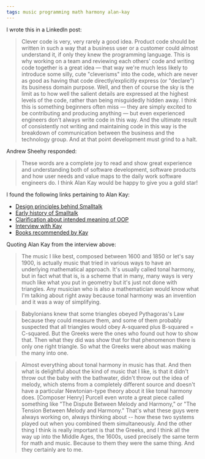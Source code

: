```yaml
---
tags: music programming math harmony alan-kay
---
```


I wrote this in a LinkedIn post:

> Clever code is very, very rarely a good idea. Product code should be written in such a way that a business user or a customer could almost understand it, if only they knew the programming language. This is why working on a team and reviewing each others' code and writing code together is a great idea — that way we're much less likely to introduce some silly, cute "cleverisms" into the code, which are never as good as having that code directly/explicitly express (or "declare") its business domain purpose. Well, and then of course the sky is the limit as to how well the salient details are expressed at the highest levels of the code, rather than being misguidedly hidden away. I think this is something beginners often miss — they are simply excited to be contributing and producing anything — but even experienced engineers don't always write code in this way. And the ultimate result of consistently not writing and maintaining code in this way is the breakdown of communication between the business and the technology group. And at that point development must grind to a halt.

Andrew Sheehy responded:

> These words are a complete joy to read and show great experience and understanding both of software development, software products and how user needs and value maps to the daily work software engineers do. I think Alan Kay would be happy to give you a gold star!

I found the following links pertaining to Alan Kay:

- [Design principles behind Smalltalk](https://www.cs.virginia.edu/~evans/cs655/readings/smalltalk.html)
- [Early history of Smalltalk](http://worrydream.com/EarlyHistoryOfSmalltalk/)
- [Clarification about intended meaning of OOP](http://lists.squeakfoundation.org/pipermail/squeak-dev/1998-October/017019.html)
- [Interview with Kay](https://library.educause.edu/resources/1999/1/alan-kay-software-design-the-future-of-programming-and-the-art-of-learning)
- [Books recommended by Kay](https://mostrecommendedbooks.com/alan-kay-books)

Quoting Alan Kay from the interview above:

> The music I like best, composed between 1600 and 1850 or let's say 1900, is actually music that tried in various ways to have an underlying mathematical approach. It's usually called tonal harmony, but in fact what that is, is a scheme that in many, many ways is very much like what you put in geometry but it's just not done with triangles. Any musician who is also a mathematician would know what I'm talking about right away because tonal harmony was an invention and it was a way of simplifying.

> Babylonians knew that some triangles obeyed Pythagoras's Law because they could measure them, and some of them probably suspected that all triangles would obey A-squared plus B-squared = C-squared. But the Greeks were the ones who found out how to show that. Then what they did was show that for that phenomenon there is only one right triangle. So what the Greeks were about was making the many into one.

> Almost everything about tonal harmony in music has that. And then what is delightful about the kind of music that I like, is that it didn't throw out the baby with the bathwater, didn't throw out the idea of melody, which stems from a completely different source and doesn't have a particular Newtonian-type theory about it like tonal harmony does. [Composer Henry] Purcell even wrote a great piece called something like "The Dispute Between Melody and Harmony," or "The Tension Between Melody and Harmony." That's what these guys were always working on, always thinking about -- how these two systems played out when you combined them simultaneously. And the other thing I think is really important is that the Greeks, and I think all the way up into the Middle Ages, the 1600s, used precisely the same term for math and music. Because to them they were the same thing. And they certainly are to me.
